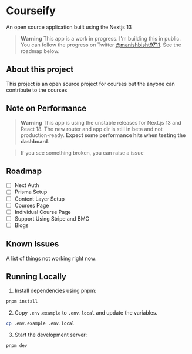 # Courseify

An open source application built using the Nextjs 13

> **Warning**
> This app is a work in progress. I'm building this in public. You can follow the progress on Twitter [@manishbisht9711](https://twitter.com/manishbisht9711).
> See the roadmap below.

## About this project

This project is an open source project for courses but the anyone can contribute to the courses

## Note on Performance

> **Warning**
> This app is using the unstable releases for Next.js 13 and React 18. The new router and app dir is still in beta and not production-ready.
> **Expect some performance hits when testing the dashboard**.

> If you see something broken, you can raise a issue

## Roadmap

- [ ] Next Auth
- [ ] Prisma Setup
- [ ] Content Layer Setup
- [ ] Courses Page
- [ ] Individual Course Page
- [ ] Support Using Stripe and BMC
- [ ] Blogs

## Known Issues

A list of things not working right now:

## Running Locally

1. Install dependencies using pnpm:

```sh
pnpm install
```

2. Copy `.env.example` to `.env.local` and update the variables.

```sh
cp .env.example .env.local
```

3. Start the development server:

```sh
pnpm dev
```
